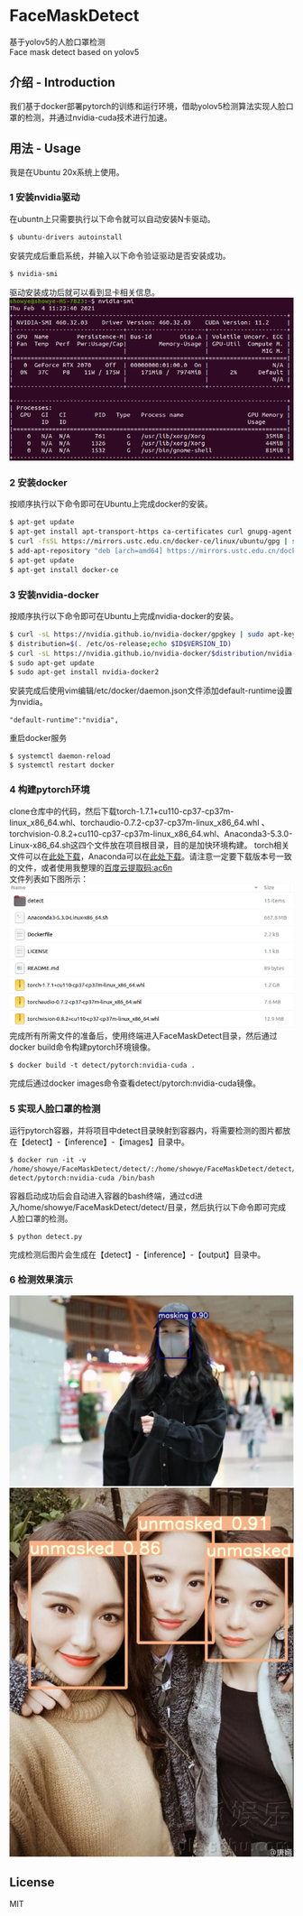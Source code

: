 # FaceMaskDetect
基于yolov5的人脸口罩检测  
Face mask detect based on yolov5

## 介绍 - Introduction
我们基于docker部署pytorch的训练和运行环境，借助yolov5检测算法实现人脸口罩的检测，并通过nvidia-cuda技术进行加速。

## 用法 - Usage
我是在Ubuntu 20x系统上使用。
### 1 安装nvidia驱动

在ubuntn上只需要执行以下命令就可以自动安装N卡驱动。
```bash
$ ubuntu-drivers autoinstall
```
安装完成后重启系统，并输入以下命令验证驱动是否安装成功。
```bash
$ nvidia-smi
```
驱动安装成功后就可以看到显卡相关信息。  
![image](https://github.com/cctomato/FaceMaskDetect/blob/main/detect/inference/images/nvidia-smi.png)

### 2 安装docker
按顺序执行以下命令即可在Ubuntu上完成docker的安装。
```bash
$ apt-get update
$ apt-get install apt-transport-https ca-certificates curl gnupg-agent software-properties-common
$ curl -fsSL https://mirrors.ustc.edu.cn/docker-ce/linux/ubuntu/gpg | sudo apt-key add -
$ add-apt-repository "deb [arch=amd64] https://mirrors.ustc.edu.cn/docker-ce/linux/ubuntu $(lsb_release -cs) stable"
$ apt-get update
$ apt-get install docker-ce
```
### 3 安装nvidia-docker
按顺序执行以下命令即可在Ubuntu上完成nvidia-docker的安装。
```bash
$ curl -sL https://nvidia.github.io/nvidia-docker/gpgkey | sudo apt-key add -
$ distribution=$(. /etc/os-release;echo $ID$VERSION_ID)
$ curl -sL https://nvidia.github.io/nvidia-docker/$distribution/nvidia-docker.list | sudo tee /etc/apt/sources.list.d/nvidia-docker.list
$ sudo apt-get update
$ sudo apt-get install nvidia-docker2
```
安装完成后使用vim编辑/etc/docker/daemon.json文件添加default-runtime设置为nvidia。
```
"default-runtime":"nvidia",
```
重启docker服务
```
$ systemctl daemon-reload
$ systemctl restart docker
```
### 4 构建pytorch环境
clone仓库中的代码，然后下载torch-1.7.1+cu110-cp37-cp37m-linux_x86_64.whl、torchaudio-0.7.2-cp37-cp37m-linux_x86_64.whl
、torchvision-0.8.2+cu110-cp37-cp37m-linux_x86_64.whl、Anaconda3-5.3.0-Linux-x86_64.sh这四个文件放在项目根目录，目的是加快环境构建。
torch相关文件可以在[此处下载](https://download.pytorch.org/whl/torch_stable.html)，Anaconda可以在[此处下载](https://mirrors.tuna.tsinghua.edu.cn/anaconda/archive/)。请注意一定要下载版本号一致的文件，或者使用我整理的[百度云提取码:ac6n](https://pan.baidu.com/s/1q9aKKZgFOK3IJCkF3Cn0dA)  
文件列表如下图所示：  
![image](https://github.com/cctomato/FaceMaskDetect/blob/main/detect/inference/images/file.png)  
完成所有所需文件的准备后，使用终端进入FaceMaskDetect目录，然后通过docker build命令构建pytorch环境镜像。
```
$ docker build -t detect/pytorch:nvidia-cuda .
```
完成后通过docker images命令查看detect/pytorch:nvidia-cuda镜像。

### 5 实现人脸口罩的检测
运行pytorch容器，并将项目中detect目录映射到容器内，将需要检测的图片都放在【detect】-【inference】-【images】目录中。
```
$ docker run -it -v /home/showye/FaceMaskDetect/detect/:/home/showye/FaceMaskDetect/detect/ detect/pytorch:nvidia-cuda /bin/bash
```
容器启动成功后会自动进入容器的bash终端，通过cd进入/home/showye/FaceMaskDetect/detect/目录，然后执行以下命令即可完成人脸口罩的检测。
```
$ python detect.py
```
完成检测后图片会生成在【detect】-【inference】-【output】目录中。

### 6 检测效果演示
![image](https://github.com/cctomato/FaceMaskDetect/blob/main/detect/inference/output/1.jpg)  
![image](https://github.com/cctomato/FaceMaskDetect/blob/main/detect/inference/output/2.jpg)

## License
MIT
